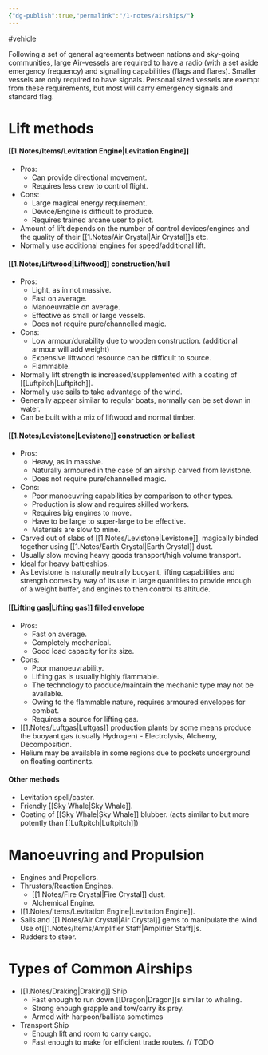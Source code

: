 ```yaml
---
{"dg-publish":true,"permalink":"/1-notes/airships/"}
---
```


#vehicle

Following a set of general agreements between nations and sky-going communities, large Air-vessels are required to have a radio (with a set aside emergency frequency) and signalling capabilities (flags and flares). Smaller vessels are only required to have signals. Personal sized vessels are exempt from these requirements, but most will carry emergency signals and standard flag.

# Lift methods
#### [[1.Notes/Items/Levitation Engine\|Levitation Engine]]
- Pros:
	- Can provide directional movement.
	- Requires less crew to control flight.
- Cons: 
	- Large magical energy requirement.
	- Device/Engine is difficult to produce.
	- Requires trained arcane user to pilot.
- Amount of lift depends on the number of control devices/engines and the quality of their [[1.Notes/Air Crystal\|Air Crystal]]s etc.
- Normally use additional engines for speed/additional lift.

#### [[1.Notes/Liftwood\|Liftwood]] construction/hull
- Pros: 
	- Light, as in not massive.
	- Fast on average.
	- Manoeuvrable on average.
	- Effective as small or large vessels.
	- Does not require pure/channelled magic.
- Cons: 
	- Low armour/durability due to wooden construction. (additional armour will add weight)
	- Expensive liftwood resource can be difficult to source.
	- Flammable.
- Normally lift strength is increased/supplemented with a coating of [[Luftpitch\|Luftpitch]].
- Normally use sails to take advantage of the wind.
- Generally appear similar to regular boats, normally can be set down in water.
- Can be built with a mix of liftwood and normal timber.

#### [[1.Notes/Levistone\|Levistone]] construction or ballast
- Pros: 
	- Heavy, as in massive.
	- Naturally armoured in the case of an airship carved from levistone.
	- Does not require pure/channelled magic.
- Cons: 
	- Poor manoeuvring capabilities by comparison to other types.
	- Production is slow and requires skilled workers.
	- Requires big engines to move.
	- Have to be large to super-large to be effective. 
	- Materials are slow to mine.
- Carved out of slabs of [[1.Notes/Levistone\|Levistone]], magically binded together using [[1.Notes/Earth Crystal\|Earth Crystal]] dust.
- Usually slow moving heavy goods transport/high volume transport.
- Ideal for heavy battleships.
- As Levistone is naturally neutrally buoyant, lifting capabilities and strength comes by way of its use in large quantities to provide enough of a weight buffer, and engines to then control its altitude.

#### [[Lifting gas\|Lifting gas]] filled envelope
- Pros:
	- Fast on average.
	- Completely mechanical.
	- Good load capacity for its size.
- Cons:
	- Poor manoeuvrability.
	- Lifting gas is usually highly flammable.
	- The technology to produce/maintain the mechanic type may not be available. 
	- Owing to the flammable nature, requires armoured envelopes for combat. 
	- Requires a source for lifting gas.
- [[1.Notes/Luftgas\|Luftgas]] production plants by some means produce the buoyant gas (usually Hydrogen) - Electrolysis, Alchemy, Decomposition.
- Helium may be available in some regions due to pockets underground on floating continents.

#### Other methods
- Levitation spell/caster.
- Friendly [[Sky Whale\|Sky Whale]]. 
- Coating of [[Sky Whale\|Sky Whale]] blubber. (acts similar to but more potently than [[Luftpitch\|Luftpitch]])


# Manoeuvring  and Propulsion
- Engines and Propellors.
- Thrusters/Reaction Engines.
	- [[1.Notes/Fire Crystal\|Fire Crystal]] dust.
	- Alchemical Engine.
- [[1.Notes/Items/Levitation Engine\|Levitation Engine]].
- Sails and [[1.Notes/Air Crystal\|Air Crystal]] gems to manipulate the wind. Use of[[1.Notes/Items/Amplifier Staff\|Amplifier Staff]]s.
- Rudders to steer.

# Types of Common Airships
- [[1.Notes/Draking\|Draking]] Ship
	- Fast enough to run down [[Dragon\|Dragon]]s similar to whaling. 
	- Strong enough grapple and tow/carry its prey.
	- Armed with harpoon/ballista sometimes
- Transport Ship
	- Enough lift and room to carry cargo.
	- Fast enough to make for efficient trade routes.
// TODO

